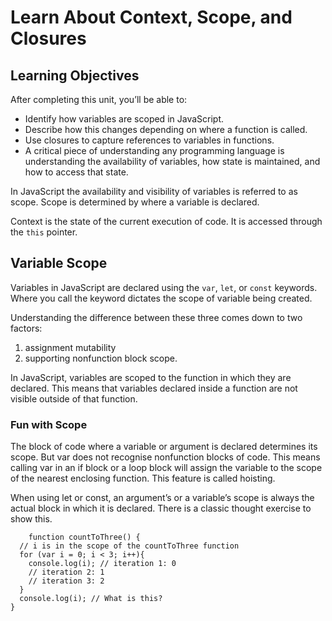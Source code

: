 # Learn About Context, Scope, and Closures

## Learning Objectives

After completing this unit, you’ll be able to:

* Identify how variables are scoped in JavaScript.
* Describe how this changes depending on where a function is called.
* Use closures to capture references to variables in functions.
* A critical piece of understanding any programming language is understanding the availability of variables, how state is maintained, and how to access that state. 

In JavaScript the availability and visibility of variables is referred to as scope. Scope is determined by where a variable is declared. 

Context is the state of the current execution of code. It is accessed through the `this` pointer. 

## Variable Scope

Variables in JavaScript are declared using the `var`, `let`, or `const` keywords. Where you call the keyword dictates the scope of variable being created. 

Understanding the difference between these three comes down to two factors: 
1. assignment mutability 
2. supporting nonfunction block scope.

In JavaScript, variables are scoped to the function in which they are declared. This means that variables declared inside a function are not visible outside of that function. 

### Fun with Scope
The block of code where a variable or argument is declared determines its scope. But var does not recognise nonfunction blocks of code. This means calling var in an if block or a loop block will assign the variable to the scope of the nearest enclosing function. This feature is called hoisting. 

When using let or const, an argument’s or a variable’s scope is always the actual block in which it is declared. There is a classic thought exercise to show this.

```
    function countToThree() {
  // i is in the scope of the countToThree function
  for (var i = 0; i < 3; i++){
    console.log(i); // iteration 1: 0
    // iteration 2: 1
    // iteration 3: 2
  }
  console.log(i); // What is this?
}
```